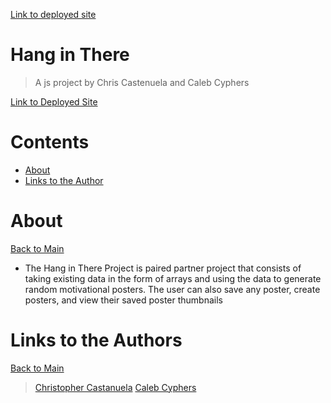 [Link to deployed site](https://chriscastanuela.github.io/Hang-in-There/)

<a name="mainContents"></a>
# Hang in There
> A js project by Chris Castenuela and Caleb Cyphers

[Link to Deployed Site](https://chriscastanuela.github.io/Tic-Tac-Toe/)

# Contents 

* [About](#about)
* [Links to the Author](#ltta)

# About 

<a name="about"></a>

[Back to Main](#mainContents)
<ul>
    <li>The Hang in There Project is paired partner project that consists of taking existing data in the form of arrays and using the data to generate random motivational posters. The user can also save any poster, create posters, and view their saved poster thumbnails</li>
</ul>

# Links to the Authors

<a name="ltta"></a>

[Back to Main](#mainContents)

> [Christopher Castanuela](https://github.com/Chriscastanuela)
> [Caleb Cyphers](https://github.com/CalebCyphers)
